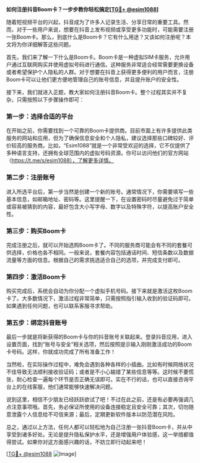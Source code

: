 **如何注册抖音Boom卡？一步步教你轻松搞定[[TG💪+ @esim1088](https://t.me/s/esim1088)]**

随着短视频平台的兴起，抖音成为了许多人记录生活、分享日常的重要工具。然而，对于一些用户来说，想要在抖音上发布视频或享受更多功能时，可能需要注册一张Boom卡。那么，到底什么是Boom卡？它有什么用途？又该如何注册呢？本文将为你详细解答这些问题。

首先，我们来了解一下什么是Boom卡。Boom卡是一种虚拟SIM卡服务，允许用户通过互联网购买并使用虚拟号码进行通信。这种服务非常适合经常需要更换设备或者希望保护个人隐私的人群。对于想要在抖音上获得更多便利的用户而言，注册Boom卡可以让他们更方便地管理自己的账号信息，并且提升账户的安全性。

接下来，我们就进入正题，教大家如何注册抖音Boom卡。整个过程其实并不复杂，只需按照以下步骤操作即可：

### 第一步：选择合适的平台

在开始之前，你需要找到一个可靠的Boom卡提供商。目前市面上有许多提供此类服务的网站和应用，但为了确保信息安全和个人隐私，建议选择那些口碑较好、评价较高的服务商。比如，“Esim1088”就是一个非常受欢迎的选择，它不仅提供了多种语言支持，还拥有全球范围内的虚拟号码资源。你可以访问他们的官方网站（https://t.me/s/esim1088），了解更多详情。

### 第二步：注册账号

进入所选平台后，第一步当然是创建一个新的账号。通常情况下，你需要填写一些基本信息，如邮箱地址、密码等。这里提醒一下，在设置密码时尽量避免过于简单或容易被猜到的内容，最好包含大小写字母、数字以及特殊字符，以提高账户安全性。

### 第三步：购买Boom卡

完成注册之后，就可以开始选购Boom卡了。不同的服务商可能会有不同的套餐可供选择，价格也各不相同。一般来说，套餐内容包括通话时间、短信条数以及数据流量等方面的信息。根据自己的需求挑选适合自己的选项，并完成支付即可。

### 第四步：激活Boom卡

购买完成后，系统会自动为你分配一个虚拟手机号码。接下来就是激活这枚Boom卡了。大多数情况下，激活过程非常简单，只需按照指引输入收到的验证码即可。如果遇到任何问题，也可以联系客服寻求帮助。

### 第五步：绑定抖音账号

最后一步就是将新获得的Boom卡与你的抖音账号关联起来。登录抖音应用，进入设置页面，找到“账号与安全”相关选项，然后按照提示输入刚刚激活成功的Boom卡号码。这样，你就成功完成了所有准备工作！

当然啦，在实际操作过程中，难免会遇到各种各样的小插曲。比如有时候网络状况不佳导致无法顺利接收验证码；或者是不小心输错了某些信息等等。这时候不要慌张，耐心检查一遍每个环节是否正确无误即可。实在不行的话，也可以直接咨询平台上的在线客服，他们通常能够快速解决问题。

说到这里，相信不少朋友已经跃跃欲试了吧！不过在此之前，还是有必要再强调几点注意事项哦。首先，务必保证所使用的设备连接稳定且安全可靠；其次，切勿随意泄露个人信息给不可信来源；最后，定期更新软件版本以防范潜在风险。

总之，通过以上方法，任何人都可以轻松地为自己注册一张抖音Boom卡，并从中享受到诸多好处。无论是提升隐私保护水平，还是增强用户体验感，这一举措都值得尝试。如果你对这方面感兴趣的话，不妨立即行动起来吧！

[[TG💪+ @esim1088](https://t.me/s/esim1088) ![Image](https://i.postimg.cc/4NQfJmqS/Snipaste-2025-05-13-00-14-12.png)]